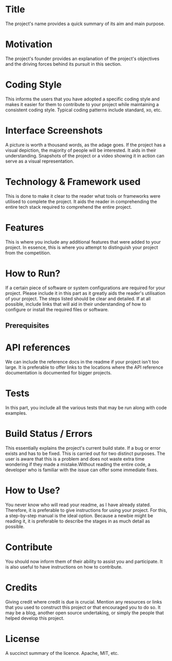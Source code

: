 # Title
The project's name provides a quick summary of its aim and main purpose.
# Motivation
The project's founder provides an explanation of the project's objectives and the driving forces behind its pursuit in this section.
# Coding Style
This informs the users that you have adopted a specific coding style and makes it easier for them to contribute to your project while maintaining a consistent coding style. Typical coding patterns include standard, xo, etc.
# Interface Screenshots
A picture is worth a thousand words, as the adage goes. If the project has a visual depiction, the majority of people will be interested. It aids in their understanding. Snapshots of the project or a video showing it in action can serve as a visual representation.
# Technology & Framework used
This is done to make it clear to the reader what tools or frameworks were utilised to complete the project. It aids the reader in comprehending the entire tech stack required to comprehend the entire project.
# Features
This is where you include any additional features that were added to your project. In essence, this is where you attempt to distinguish your project from the competition.
# How to Run?
If a certain piece of software or system configurations are required for your project. Please include it in this part as it greatly aids the reader's utilisation of your project. The steps listed should be clear and detailed.  If at all possible, include links that will aid in their understanding of how to configure or install the required files or software.
## Prerequisites
# API references
We can include the reference docs in the readme if your project isn't too large. It is preferable to offer links to the locations where the API reference documentation is documented for bigger projects.
# Tests
In this part, you include all the various tests that may be run along with code examples.
# Build Status / Errors
This essentially explains the project's current build state. If a bug or error exists and has to be fixed. This is carried out for two distinct purposes. The user is aware that this is a problem and does not waste extra time wondering if they made a mistake.Without reading the entire code, a developer who is familiar with the issue can offer some immediate fixes.
# How to Use?
You never know who will read your readme, as I have already stated. Therefore, it is preferable to give instructions for using your project. For this, a step-by-step manual is the ideal option. Because a newbie might be reading it, it is preferable to describe the stages in as much detail as possible.
# Contribute
You should now inform them of their ability to assist you and participate. It is also useful to have instructions on how to contribute.
# Credits
Giving credit where credit is due is crucial. Mention any resources or links that you used to construct this project or that encouraged you to do so. It may be a blog, another open source undertaking, or simply the people that helped develop this project.
# License
A succinct summary of the licence. Apache, MIT, etc.
